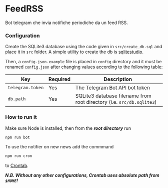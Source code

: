 # FeedRSS
Bot telegram che invia notifiche periodiche da un feed RSS.

### Configuration

Create the SQLite3 database using the code given in `src/create_db.sql` and place it in `src` folder. A simple utility to create the db is [sqlitestudio](https://sqlitestudio.pl).

Then, a `config.json.example` file is placed in `config` directory and it must be renamed `config.json` after changing values according to the following table:

| Key | Required | Description |
| --- | --- | --- |
| `telegram.token` | Yes | The [Telegram Bot API](https://core.telegram.org/bots/api) bot token |
| `db.path` | Yes| SQLite3 database filename from root directory (i.e. `src/db.sqlite3`) |

### How to run it

Make sure Node is installed, then from the ***root directory*** run 
```bash
npm run bot
```

To use the notifier on new news add the commmand 
```bash
npm run cron
```
to [Crontab](https://www.adminschoice.com/crontab-quick-reference).

***N.B. Without any other configurations, Crontab uses absolute path from `$HOME`!***